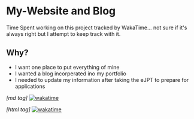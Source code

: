 
# My-Website and Blog

Time Spent working on this project tracked by WakaTime... not sure if it's always right but I attempt to keep track with it.

## Why?
- I want one place to put everything of mine
- I wanted a blog incorperated ino my portfolio
- I needed to update my information after taking the eJPT to prepare for applications

*[md tag]*
[![wakatime](https://wakatime.com/badge/user/6ae01bc2-dc0f-4962-940e-3692dc2bcc23/project/ebfa8862-718c-4d83-8cf6-0934a8e3d839.svg)](https://wakatime.com/badge/user/6ae01bc2-dc0f-4962-940e-3692dc2bcc23/project/ebfa8862-718c-4d83-8cf6-0934a8e3d839)

*[html tag]*
<a href="https://wakatime.com/badge/user/6ae01bc2-dc0f-4962-940e-3692dc2bcc23/project/ebfa8862-718c-4d83-8cf6-0934a8e3d839"><img src="https://wakatime.com/badge/user/6ae01bc2-dc0f-4962-940e-3692dc2bcc23/project/ebfa8862-718c-4d83-8cf6-0934a8e3d839.svg" alt="wakatime"></a>

